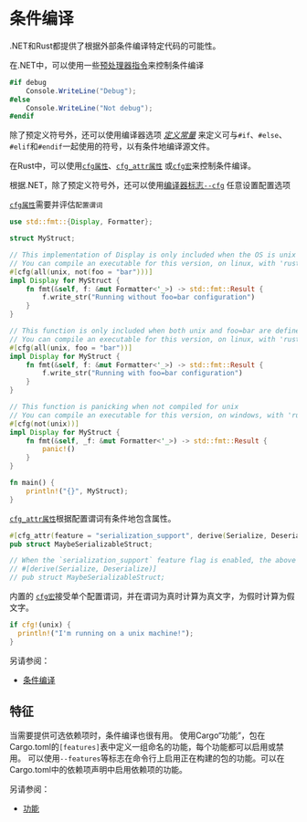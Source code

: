 # 条件编译

.NET和Rust都提供了根据外部条件编译特定代码的可能性。

在.NET中，可以使用一些[预处理器指令][preproc-dir]来控制条件编译

```csharp
#if debug
    Console.WriteLine("Debug");
#else
    Console.WriteLine("Not debug");
#endif
```

除了预定义符号外，还可以使用编译器选项 _[定义常量][DefineConstants]_ 来定义可与`#if`、`#else`、`#elif`和`#endif`一起使用的符号，以有条件地编译源文件。

在Rust中，可以使用[`cfg属性`][cfg]、[`cfg_attr属性`][cfg-attr] 或[`cfg宏`][cfg-macro]来控制条件编译。

根据.NET，除了预定义符号外，还可以使用[编译器标志`--cfg`][cfg-flag] 任意设置配置选项

[`cfg属性`][cfg]需要并评估`配置谓词`

```rust
use std::fmt::{Display, Formatter};

struct MyStruct;

// This implementation of Display is only included when the OS is unix but foo is not equal to bar
// You can compile an executable for this version, on linux, with 'rustc main.rs --cfg foo=\"baz\"'
#[cfg(all(unix, not(foo = "bar")))]
impl Display for MyStruct {
    fn fmt(&self, f: &mut Formatter<'_>) -> std::fmt::Result {
        f.write_str("Running without foo=bar configuration")
    }
}

// This function is only included when both unix and foo=bar are defined
// You can compile an executable for this version, on linux, with 'rustc main.rs --cfg foo=\"bar\"'
#[cfg(all(unix, foo = "bar"))]
impl Display for MyStruct {
    fn fmt(&self, f: &mut Formatter<'_>) -> std::fmt::Result {
        f.write_str("Running with foo=bar configuration")
    }
}

// This function is panicking when not compiled for unix
// You can compile an executable for this version, on windows, with 'rustc main.rs'
#[cfg(not(unix))]
impl Display for MyStruct {
    fn fmt(&self, _f: &mut Formatter<'_>) -> std::fmt::Result {
        panic!()
    }
}

fn main() {
    println!("{}", MyStruct);
}
```

[`cfg_attr属性`][cfg-attr]根据配置谓词有条件地包含属性。

```rust
#[cfg_attr(feature = "serialization_support", derive(Serialize, Deserialize))]
pub struct MaybeSerializableStruct;

// When the `serialization_support` feature flag is enabled, the above will expand to:
// #[derive(Serialize, Deserialize)]
// pub struct MaybeSerializableStruct;
```

内置的 [`cfg宏`][cfg-macro]接受单个配置谓词，并在谓词为真时计算为真文字，为假时计算为假文字。

```rust
if cfg!(unix) {
  println!("I'm running on a unix machine!");
}
```

另请参阅：

- [条件编译][conditional-compilation]

## 特征

当需要提供可选依赖项时，条件编译也很有用。
使用Cargo“功能”，包在Cargo.toml的`[features]`表中定义一组命名的功能，每个功能都可以启用或禁用。
可以使用`--features`等标志在命令行上启用正在构建的包的功能。可以在Cargo.toml中的依赖项声明中启用依赖项的功能。

另请参阅：

- [功能][features]

[features]: https://doc.rust-lang.org/cargo/reference/features.html
[conditional-compilation]: https://doc.rust-lang.org/reference/conditional-compilation.html#conditional-compilation
[cfg]: https://doc.rust-lang.org/reference/conditional-compilation.html#the-cfg-attribute
[cfg-flag]: https://doc.rust-lang.org/rustc/command-line-arguments.html#--cfg-configure-the-compilation-environment
[cfg-attr]: https://doc.rust-lang.org/reference/conditional-compilation.html#the-cfg_attr-attribute
[cfg-macro]: https://doc.rust-lang.org/reference/conditional-compilation.html#the-cfg-macro
[preproc-dir]: https://learn.microsoft.com/en-us/dotnet/csharp/language-reference/preprocessor-directives#conditional-compilation
[DefineConstants]: https://learn.microsoft.com/en-us/dotnet/csharp/language-reference/compiler-options/language#defineconstants
